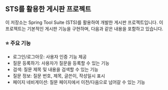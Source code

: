 ## STS를 활용한 게시판 프로젝트
이 저장소는 Spring Tool Suite (STS)를 활용하여 개발한 게시판 프로젝트입니다. 이 프로젝트는 기본적인 게시판 기능을 구현하며, 다음과 같은 내용을 포함하고 있습니다.


### ⭐ 주요 기능
- 로그인/로그아웃: 사용자 인증 기능 제공
- 질문 등록하기: 사용자가 질문을 등록할 수 있는 기능
- 검색: 질문 제목 및 내용을 검색할 수 있는 기능
- 질문 정보: 질문 번호, 제목, 글쓴이, 작성일시 표시
- 페이지 네비게이션: 질문 페이지에서 이전/다음으로 넘어갈 수 있는 기능
